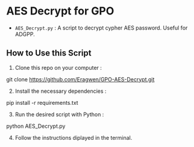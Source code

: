 # AES Decrypt for GPO

- `AES_Decrypt.py` : A script to decrypt cypher AES password. Useful for ADGPP.

## How to Use this Script

1. Clone this repo on your computer :

git clone https://github.com/Eragwen/GPO-AES-Decrypt.git

2. Install the necessary dependencies :

pip install -r requirements.txt

3. Run the desired script with Python :

python AES_Decrypt.py

4. Follow the instructions diplayed in the terminal.
